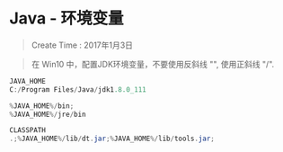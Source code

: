 

# Java - 环境变量

> Create Time : 2017年1月3日

> 在 Win10 中，配置JDK环境变量，不要使用反斜线 "\", 使用正斜线 "/".

```Java
JAVA_HOME
C:/Program Files/Java/jdk1.8.0_111

%JAVA_HOME%/bin;
%JAVA_HOME%/jre/bin

CLASSPATH
.;%JAVA_HOME%/lib/dt.jar;%JAVA_HOME%/lib/tools.jar; 
```




